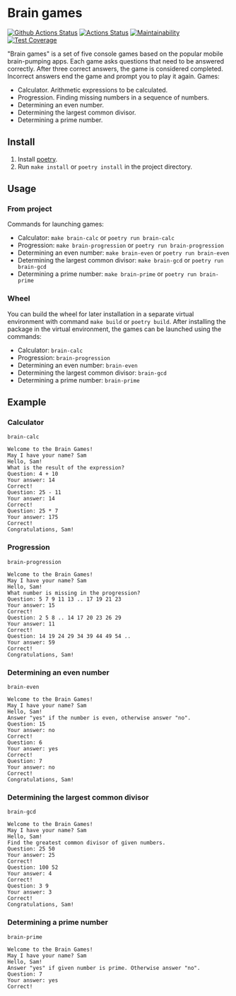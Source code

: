 # Brain games

[![Github Actions Status](https://github.com/stigsanek/python-project-49/workflows/python-ci/badge.svg)](https://github.com/stigsanek/python-project-49/actions)
[![Actions Status](https://github.com/stigsanek/python-project-49/workflows/hexlet-check/badge.svg)](https://github.com/stigsanek/python-project-49/actions)
[![Maintainability](https://api.codeclimate.com/v1/badges/fcb2587dfb95cbc6f1e7/maintainability)](https://codeclimate.com/github/stigsanek/python-project-49/maintainability)
[![Test Coverage](https://api.codeclimate.com/v1/badges/fcb2587dfb95cbc6f1e7/test_coverage)](https://codeclimate.com/github/stigsanek/python-project-49/test_coverage)

"Brain games" is a set of five console games based on the popular mobile brain-pumping apps. Each game asks questions
that need to be answered correctly. After three correct answers, the game is considered completed. Incorrect answers end
the game and prompt you to play it again. Games:

* Calculator. Arithmetic expressions to be calculated.
* Progression. Finding missing numbers in a sequence of numbers.
* Determining an even number.
* Determining the largest common divisor.
* Determining a prime number.

## Install

1. Install [poetry](https://python-poetry.org/).
2. Run `make install` or `poetry install` in the project directory.

## Usage

### From project

Commands for launching games:

- Calculator: `make brain-calc` or `poetry run brain-calc`
- Progression: `make brain-progression` or `poetry run brain-progression`
- Determining an even number: `make brain-even` or `poetry run brain-even`
- Determining the largest common divisor: `make brain-gcd` or `poetry run brain-gcd`
- Determining a prime number: `make brain-prime` or `poetry run brain-prime`

### Wheel

You can build the wheel for later installation in a separate virtual environment with command `make build`
or `poetry build`.
After installing the package in the virtual environment, the games can be launched using the commands:

- Calculator: `brain-calc`
- Progression: `brain-progression`
- Determining an even number: `brain-even`
- Determining the largest common divisor: `brain-gcd`
- Determining a prime number: `brain-prime`

## Example

### Calculator

```
brain-calc

Welcome to the Brain Games!
May I have your name? Sam
Hello, Sam!
What is the result of the expression?
Question: 4 + 10
Your answer: 14
Correct!
Question: 25 - 11
Your answer: 14
Correct!
Question: 25 * 7
Your answer: 175
Correct!
Congratulations, Sam!
```

### Progression

```
brain-progression

Welcome to the Brain Games!
May I have your name? Sam
Hello, Sam!
What number is missing in the progression?
Question: 5 7 9 11 13 .. 17 19 21 23
Your answer: 15
Correct!
Question: 2 5 8 .. 14 17 20 23 26 29
Your answer: 11
Correct!
Question: 14 19 24 29 34 39 44 49 54 ..
Your answer: 59
Correct!
Congratulations, Sam!
```

### Determining an even number

```
brain-even

Welcome to the Brain Games!
May I have your name? Sam
Hello, Sam!
Answer "yes" if the number is even, otherwise answer "no".
Question: 15
Your answer: no
Correct!
Question: 6
Your answer: yes
Correct!
Question: 7
Your answer: no
Correct!
Congratulations, Sam!
```

### Determining the largest common divisor

```
brain-gcd

Welcome to the Brain Games!
May I have your name? Sam
Hello, Sam!
Find the greatest common divisor of given numbers.
Question: 25 50
Your answer: 25
Correct!
Question: 100 52
Your answer: 4
Correct!
Question: 3 9
Your answer: 3
Correct!
Congratulations, Sam!
```

### Determining a prime number

```
brain-prime

Welcome to the Brain Games!
May I have your name? Sam
Hello, Sam!
Answer "yes" if given number is prime. Otherwise answer "no".
Question: 7
Your answer: yes
Correct!
```
